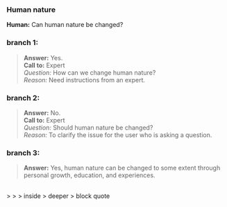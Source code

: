 ### Human nature
**Human:** Can human nature be changed?
### branch 1:
>**Answer:** Yes.</br>
**Call to:** Expert</br>
_Question:_ How can we change human nature?</br>
_Reason:_ Need instructions from an expert.
### branch 2:
>**Answer:** No.<br>
**Call to:** Expert<br>
_Question:_ Should human nature be changed?<br>
_Reason:_ To clarify the issue for the user who is asking a question.<br>
### branch 3:
>**Answer:** Yes, human nature can be changed to some extent through personal growth, education, and experiences.
</br>
> > >
inside > deeper > block quote

